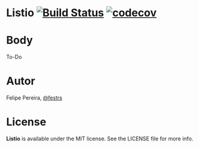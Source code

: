 # Listio  [![Build Status](https://travis-ci.org/festrs/ListIO.svg?branch=master)](https://travis-ci.org/festrs/ListIO) [![codecov](https://codecov.io/gh/festrs/ListIO/branch/master/graph/badge.svg?token=VFTvj14pVL)](https://codecov.io/gh/festrs/ListIO)

# Body

To-Do

# Autor

Felipe Pereira, [@festrs](https://github.com/festrs)

# License

**Listio** is available under the MIT license. See the LICENSE file for more info.